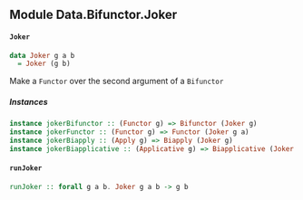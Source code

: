 ## Module Data.Bifunctor.Joker

#### `Joker`

``` purescript
data Joker g a b
  = Joker (g b)
```

Make a `Functor` over the second argument of a `Bifunctor`

##### Instances
``` purescript
instance jokerBifunctor :: (Functor g) => Bifunctor (Joker g)
instance jokerFunctor :: (Functor g) => Functor (Joker g a)
instance jokerBiapply :: (Apply g) => Biapply (Joker g)
instance jokerBiapplicative :: (Applicative g) => Biapplicative (Joker g)
```

#### `runJoker`

``` purescript
runJoker :: forall g a b. Joker g a b -> g b
```


